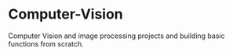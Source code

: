 # Computer-Vision
Computer Vision and image processing projects and building basic functions from scratch.
